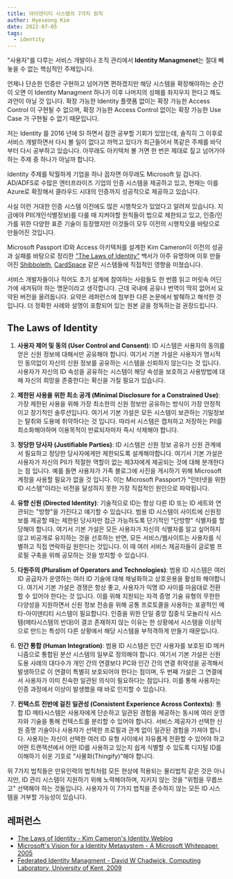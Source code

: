 ```yaml
---
title: 아이덴티티 시스템의 7가지 원칙
author: Hyeseong Kim
date: 2022-07-05
tags:
  - identity
---
```


"사용자"를 다루는 서비스 개발이나 조직 관리에서 **Identity Managmenet**는 절대 빼놓을 수 없는 핵심적인 주제입니다.

언제나 단순한 인증만 구현하고 넘어가면 편하겠지만 해당 시스템을 확장해야하는 순간이 오면 이 Identity Managment 하나가 이후 나머지의 성패를 좌지우지 한다고 해도 과언이 아닐 것 입니다. 확장 가능한 Identity 플랫폼 없이는 확장 가능한 Access Control 이 구현될 수 없으며, 확장 가능한 Access Control 없이는 확장 가능한 Use Case 가 구현될 수 없기 때문입니다.

저는 Identity 를 2016 년에 SI 하면서 잠깐 공부할 기회가 있었는데, 솔직히 그 이후로 서비스 개발하면서 다시 볼 일이 없다고 까먹고 있다가 최근들어서 똑같은 주제를 바닥부터 다시 공부하고 있습니다. 아무래도 아키텍처 볼 거면 한 번은 제대로 짚고 넘어가야하는 주제 중 하나가 아닐까 합니다.

Identity 주제를 탁월하게 기업을 하나 꼽자면 아무래도 Microsoft 일 겁니다. AD/ADFS로 수많은 엔터프라이즈 기업의 인증 시스템을 제공하고 있고, 현재는 이를 Azure로 확장해서 클라우드 시대의 인증까지 성공적으로 제공하고 있습니다.

사실 이런 거대한 인증 시스템 이전에도 많은 시행착오가 있었다고 알려져 있습니다. 지금에야 PII(개인식별정보)를 다룰 때 지켜야할 원칙들이 법으로 제한되고 있고, 인증/인가를 위한 다양한 표준 기술이 등장했지만 이것들이 모두 이전의 시행착오를 바탕으로 만들어진 것입니다.

Microsoft Passport ID와 Access 아키텍처를 설계한 Kim Cameron이 이전의 성공과 실패를 바탕으로 정리한 ["The Laws of Identity"](https://www.identityblog.com/?p=352/#lawsofiden_topic3) 백서가 아주 유명하며 이후 만들어진 [Shibboleth](https://en.wikipedia.org/wiki/Shibboleth_(software)), [CardSpace](https://en.wikipedia.org/wiki/Windows_CardSpace) 같은 시스템들에 직접적인 영향을 미쳤습니다.

서비스 개발자들이나 적어도 초기 설계에 참여하는 사람들도 한 번쯤 읽고 머릿속 어딘가에 새겨둬야 하는 명문이라고 생각합니다. 근데 국내에 공유나 번역이 딱히 없어서 요약된 버전을 올려둡니다. 요약은 레퍼런스에 첨부한 다른 논문에서 발췌하고 해석한 것 입니다. 더 정확한 사례와 설명이 포함되어 있는 원본 글을 정독하는걸 권장드립니다.

## The Laws of Identity

1. **사용자 제어 및 동의 (User Control and Consent)**: ID 시스템은 사용자의 동의를 얻은 신원 정보에 대해서만 공유해야 합니다. 여기서 기본 가설은 사용자가 명시적인 동의없이 자신의 신원 정보를 공유하는 시스템을 신뢰하지 않는다는 것 입니다. 사용자가 자신의 ID 속성을 공유하는 시스템이 해당 속성을 보호하고 사용방법에 대해 자신의 희망을 존중한다는 확신을 가질 필요가 있습니다.

2. **제한된 사용을 위한 최소 공개 (Minimal Disclosure for a Constrained Use)**: 가장 제한된 사용을 위해 가장 최소한의 신원 정보만 공유하는 방식이 가장 안정적이고 장기적인 솔루션입니다. 여기서 기본 가설은 모든 시스템이 보관하는 기밀정보는 탈취와 도용에 취약하다는 것 입니다. 따라서 시스템은 캡처하고 저장하는 PII를 최소화해야하며 이용목적이 만료되자마자 즉시 삭제해야 합니다.

3. **정당한 당사자 (Justifiable Parties)**: ID 시스템은 신원 정보 공유가 신원 관계에서 필요하고 정당한 당사자에게만 제한되도록 설계해야합니다. 여기서 기본 가설은 사용자가 자신의 PII가 적절한 역할이 없는 제3자에게 제공되는 것에 대해 분개한다는 점 입니다. 예를 들면 사용자가 가족 블로그에 사진을 게시하기 위해 Microsoft 계정을 사용할 필요가 없을 것 입니다. 이는 Microsoft Passport가 "인터넷을 위한 ID 시스템"이라는 비전을 달성하지 못한 가장 직접적인 원인으로 파악됩니다.

4. **유향 신원 (Directed Identity)**: 기술적으로 ID는 항상 다른 ID 또는 ID 세트와 연관되는 "방향"을 가진다고 얘기할 수 있습니다. 범용 ID 시스템이 사이트에 신원정보를 제공할 때는 제한된 당사자만 접근 가능하도록 단기적인 "단방향" 식별자를 할당해야 합니다. 여기서 기본 가설은 모든 사용자가 자신의 식별자를 알고 싶어하지 않고 비공개로 유지하는 것을 선호하는 반면, 모든 서비스/웹사이트는 사용자를 식별하고 직접 연락하길 원한다는 것입니다. 이 때 여러 서비스 제공자들이 글로벌 프로필 구축을 위해 공모하는 것을 방지할 수 있습니다.

5. **다원주의 (Pluralism of Operators and Technologies)**: 범용 ID 시스템은 여러 ID 공급자가 운영하는 여러 ID 기술에 대해 채널화하고 상호운용을 활성화 해야합니다. 여기서 기본 가설은 경쟁은 항상 좋고, 사용자가 익명 ID 사이를 마음대로 전환할 수 있어야 한다는 것 입니다. 이를 위해 지원되는 자격 증명 기술 유형의 무한한 다양성을 지원하면서 신원 정보 전송을 위해 공통 프로토콜을 사용하는 포괄적인 메타-아이덴티티 시스템이 필요합니다. 인증을 위한 단일 중앙 집중식 모놀리식 시스템(메타시스템의 반대)이 결코 존재하지 않는 이유는 한 상황에서 시스템을 이상적으로 만드는 특성이 다른 상황에서 해당 시스템을 부적격하게 만들기 때문입니다.

6. **인간 통합 (Human Integration)**: 범용 ID 시스템은 인간 사용자를 보호된 ID 메커니즘으로 통합된 분산 시스템의 일부로 정의해야 합니다. 여기서 기본 가설은 신원 도용 사례의 대다수가 개인 간의 연결보다 PC와 인간 간의 연결 취약성을 공격해서 발생하므로 이 연결이 특별히 보호되어야 한다는 점이며, 두 번째 가설은 그 연결에서 사용자가 이미 친숙한 일관된 의식이 필요하다는 점입니다. 이를 통해 사용자는 인증 과정에서 이상이 발생했을 때 바로 인지할 수 있습니다.

7. **컨텍스트 전반에 걸친 일관성 (Consistent Experience Across Contexts)**: 통합 ID 메타시스템은 사용자에게 단순하고 일관된 경험을 제공하는 동시에 여러 운영자와 기술을 통해 컨텍스트를 분리할 수 있어야 합니다. 서비스 제공자가 선택한 신원 증명 기술이나 사용자가 선택한 프로필과 관계 없이 일관된 경험을 가져야 합니다. 사용자는 자신이 선택한 여러 ID 유형 사이에서 자유롭게 전환할 수 있어야 하고 어떤 트랜잭션에서 어떤 ID를 사용하고 있는지 쉽게 식별할 수 있도록 디지털 ID를 이해하기 쉬운 기호로 “사물화(Thingify)”해야 합니다.

위 7가지 법칙들은 만유인력의 법칙처럼 모든 현상에 적용되는 물리법칙 같은 것은 아니지만, ID 관리 시스템이 지원하기 위해 노력해야하며, 지키지 않는 것을 "위험을 무릅쓰고" 선택해야 하는 것들입니다. 사용자가 이 7가지 법칙을 준수하지 않는 모든 ID 시스템을 거부할 가능성이 있습니다.

## 레퍼런스

- [The Laws of Identity - Kim Cameron's Identity Weblog](https://www.identityblog.com/?p=352)
- [Microsoft's Vision for a Identity Metasystem - A Microsoft Whitepaper, 2005](https://www.identityblog.com/stories/2005/10/06/IdentityMetasystem.pdf)
- [Federated Identity Managment - David W Chadwick, Computing Laboratory, University of Kent, 2009](https://www.cs.kent.ac.uk/pubs/2009/3030/content.pdf)

